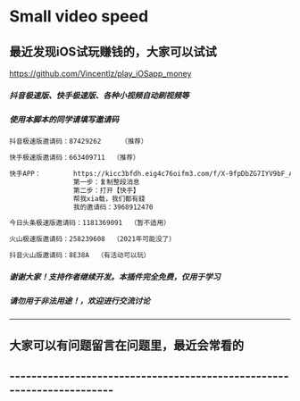 # Small video speed
## 最近发现iOS试玩赚钱的，大家可以试试
https://github.com/Vincentlz/play_iOSapp_money
##### 抖音极速版、快手极速版、各种小视频自动刷视频等
##### 使用本脚本的同学请填写邀请码
```xml
抖音极速版邀请码：87429262	  （推荐）  

快手极速版邀请码：663409711	（推荐）

快手APP：        https://kicc3bfdh.eig4c76oifm3.com/f/X-9fpDbZG7IYV9bF_AO 
                第一步：复制整段消息 
                第二步：打开【快手】 
                帮我xia载，我们都有錢
                我的邀请码：3968912470

今日头条极速版邀请码：1181369091  （暂不适用）

火山极速版邀请码：258239608	（2021年可能没了）

抖音火山版邀请码：8E38A  （有活动可以玩）
```
##### 谢谢大家！支持作者继续开发。本插件完全免费，仅用于学习
##### 请勿用于非法用途！，欢迎进行交流讨论
-------------------------------------------------------------------------
## 大家可以有问题留言在问题里，最近会常看的

## ----------------------------------------------------------------------

